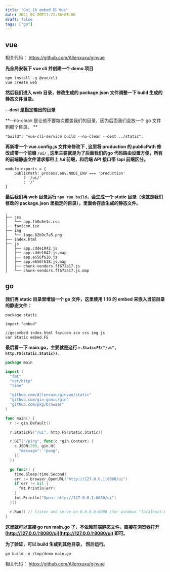 ```yaml
---
title: "Go1.16 embed 和 Vue"
date: 2021-04-20T11:22:38+08:00
draft: false
tags: ["go"]
---
```


## **vue**

相关代码： https://github.com/Allenxuxu/ginvue

**先全局安装下 vue cli 并创建一个 demo 项目**

```
npm install -g @vue/cli
vue create web
```

**然后我们进入 web 目录，修改生成的 package.json 文件调整一下 build 生成的静态文件目录。**

**--dest 是指定输出的目录**

**--no-clean 是让他不要每次覆盖我们的目录，因为后面我们会放一个 go 文件到那个目录。 **

```
"build": "vue-cli-service build --no-clean --dest ../static",
```

**再新增一个 vue.config.js 文件来修改下 , 这里将 production 的 publicPath 修改成带一个前缀 **`/ui/`** , 这里主要就是为了后面我们的go 代码路由设置方便，所有的前端静态文件请求都带上 /ui 前缀，和后端 API 接口带 /api 前缀区分。**

```
module.exports = {
    publicPath: process.env.NODE_ENV === 'production'
        ? '/ui/'
        : '/'
}
```

**最后我们再 web 目录运行 **`npm run build`**，会生成一个 static 目录（也就是我们修改的 package.json 里指定的目录），里面会存放生成的静态文件。**

```
.
├── css
│   └── app.fb0c6e1c.css
├── favicon.ico
├── img
│   └── logo.82b9c7a5.png
├── index.html
├── js
│   ├── app.cdde1042.js
│   ├── app.cdde1042.js.map
│   ├── app.e656f618.js
│   ├── app.e656f618.js.map
│   ├── chunk-vendors.ff672a17.js
│   └── chunk-vendors.ff672a17.js.map

```

## **go**

**我们再 static 目录里增加一个 go 文件，这里使用 1.16 的 embed 来嵌入当前目录的静态文件：**

```
package static

import "embed"

//go:embed index.html favicon.ico css img js
var Static embed.FS
```

**最后看一下 main.go，主要就是这行 **`r.StaticFS("/ui", http.FS(static.Static))`**.**

```go
package main

import (
  "fmt"
  "net/http"
  "time"

  "github.com/Allenxuxu/ginvue/static"
  "github.com/gin-gonic/gin"
  "github.com/pkg/browser"
)

func main() {
  r := gin.Default()

  r.StaticFS("/ui", http.FS(static.Static))

  r.GET("/ping", func(c *gin.Context) {
    c.JSON(200, gin.H{
      "message": "pong",
    })
  })

  go func() {
    time.Sleep(time.Second)
    err := browser.OpenURL("http://127.0.0.1:8080/ui")
    if err != nil {
      fmt.Println(err)
    }
    fmt.Println("Open: http://127.0.0.1:8080/ui")
  }()

  r.Run() // listen and serve on 0.0.0.0:8080 (for windows "localhost:8080")
}
```

**这里就可以直接 go run main.go 了，不依赖前端静态文件，直接在浏览器打开 **[http://127.0.0.1:8080/ui](http://127.0.0.1:8080/ui)** 即可。**

**为了验证，可以 build 生成到其他目录， 然后运行。**

```
go build -o /tmp/demo main.go
```

相关代码： https://github.com/Allenxuxu/ginvue


